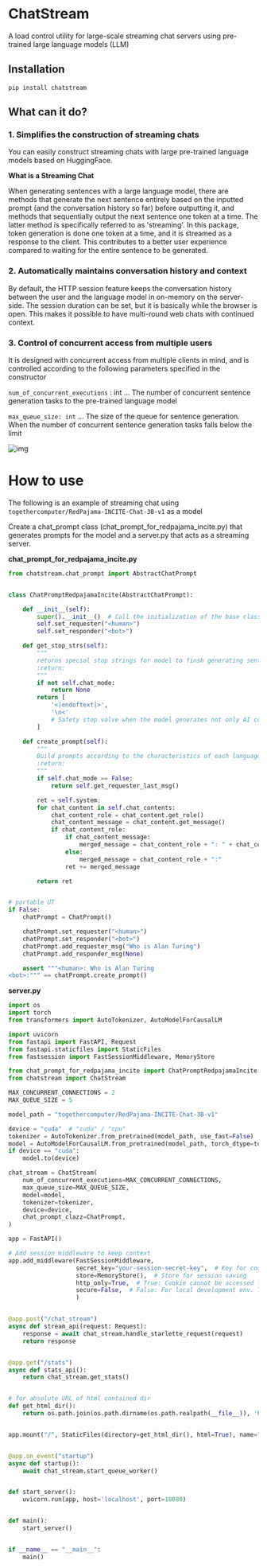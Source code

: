 # ChatStream

A load control utility for large-scale streaming chat servers using pre-trained large language models (LLM)

## Installation

```
pip install chatstream
```


## What can it do?

### 1. Simplifies the construction of streaming chats

You can easily construct streaming chats with large pre-trained language models based on HuggingFace.

**What is a Streaming Chat**

When generating sentences with a large language model, there are methods that generate the next sentence entirely based on the inputted prompt (and the conversation history so far) before outputting it, and methods that sequentially output the next sentence one token at a time. The latter method is specifically referred to as 'streaming'. In this package, token generation is done one token at a time, and it is streamed as a response to the client. This contributes to a better user experience compared to waiting for the entire sentence to be generated.

### 2. Automatically maintains conversation history and context

By default, the HTTP session feature keeps the conversation history between the user and the language model in on-memory on the server-side. The session duration can be set, but it is basically while the browser is open. This makes it possible to have multi-round web chats with continued context.

### 3. Control of concurrent access from multiple users

It is designed with concurrent access from multiple clients in mind, and is controlled according to the following parameters specified in the constructor

`num_of_concurrent_executions` : int ... The number of concurrent sentence generation tasks to the pre-trained language model  

`max_queue_size: int` ... The size of the queue for sentence generation. When the number of concurrent sentence generation tasks falls below the limit

![img](https://github.com/riversun/ChatStream/assets/11747460/f743ba6a-64ec-4f44-80aa-ba9a8d9c7875)


# How to use

The following is an example of streaming chat using `togethercomputer/RedPajama-INCITE-Chat-3B-v1` as a model

Create a chat_prompt class (chat_prompt_for_redpajama_incite.py) that generates prompts for the model and a server.py that acts as a streaming server.

**chat_prompt_for_redpajama_incite.py**



```python
from chatstream.chat_prompt import AbstractChatPrompt


class ChatPromptRedpajamaIncite(AbstractChatPrompt):

    def __init__(self):
        super().__init__()  # Call the initialization of the base class
        self.set_requester("<human>")
        self.set_responder("<bot>")

    def get_stop_strs(self):
        """
        returns special stop strings for model to finsh generating sentence
        :return:
        """
        if not self.chat_mode:
            return None
        return [
            '<|endoftext|>',
            '\n<'
            # Safety stop valve when the model generates not only AI conversations but also human parts of the conversation.
        ]

    def create_prompt(self):
        """
        Build prompts according to the characteristics of each language model
        :return:
        """
        if self.chat_mode == False:
            return self.get_requester_last_msg()

        ret = self.system;
        for chat_content in self.chat_contents:
            chat_content_role = chat_content.get_role()
            chat_content_message = chat_content.get_message()
            if chat_content_role:
                if chat_content_message:
                    merged_message = chat_content_role + ": " + chat_content_message + "\n"
                else:
                    merged_message = chat_content_role + ":"
                ret += merged_message

        return ret


# portable UT
if False:
    chatPrompt = ChatPrompt()

    chatPrompt.set_requester("<human>")
    chatPrompt.set_responder("<bot>")
    chatPrompt.add_requester_msg("Who is Alan Turing")
    chatPrompt.add_responder_msg(None)

    assert """<human>: Who is Alan Turing
<bot>:""" == chatPrompt.create_prompt()

```

**server.py**

```python
import os
import torch
from transformers import AutoTokenizer, AutoModelForCausalLM

import uvicorn
from fastapi import FastAPI, Request
from fastapi.staticfiles import StaticFiles
from fastsession import FastSessionMiddleware, MemoryStore

from chat_prompt_for_redpajama_incite import ChatPromptRedpajamaIncite as ChatPrompt
from chatstream import ChatStream

MAX_CONCURRENT_CONNECTIONS = 2
MAX_QUEUE_SIZE = 5

model_path = "togethercomputer/RedPajama-INCITE-Chat-3B-v1"

device = "cuda"  # "cuda" / "cpu"
tokenizer = AutoTokenizer.from_pretrained(model_path, use_fast=False)
model = AutoModelForCausalLM.from_pretrained(model_path, torch_dtype=torch.float16)
if device == "cuda":
    model.to(device)

chat_stream = ChatStream(
    num_of_concurrent_executions=MAX_CONCURRENT_CONNECTIONS,
    max_queue_size=MAX_QUEUE_SIZE,
    model=model,
    tokenizer=tokenizer,
    device=device,
    chat_prompt_clazz=ChatPrompt,
)

app = FastAPI()

# Add session middleware to keep context
app.add_middleware(FastSessionMiddleware,
                   secret_key="your-session-secret-key",  # Key for cookie signature
                   store=MemoryStore(),  # Store for session saving
                   http_only=True,  # True: Cookie cannot be accessed from client-side scripts such as JavaScript
                   secure=False,  # False: For local development env. True: For production. Requires Https
                   )


@app.post("/chat_stream")
async def stream_api(request: Request):
    response = await chat_stream.handle_starlette_request(request)
    return response


@app.get("/stats")
async def stats_api():
    return chat_stream.get_stats()


# for absolute URL of html contained dir
def get_html_dir():
    return os.path.join(os.path.dirname(os.path.realpath(__file__)), 'html')


app.mount("/", StaticFiles(directory=get_html_dir(), html=True), name="html")


@app.on_event("startup")
async def startup():
    await chat_stream.start_queue_worker()


def start_server():
    uvicorn.run(app, host='localhost', port=18080)


def main():
    start_server()


if __name__ == "__main__":
    main()

```